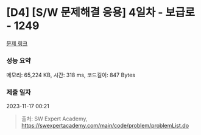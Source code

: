 # [D4] [S/W 문제해결 응용] 4일차 - 보급로 - 1249 

[문제 링크](https://swexpertacademy.com/main/code/problem/problemDetail.do?contestProbId=AV15QRX6APsCFAYD) 

### 성능 요약

메모리: 65,224 KB, 시간: 318 ms, 코드길이: 847 Bytes

### 제출 일자

2023-11-17 00:21



> 출처: SW Expert Academy, https://swexpertacademy.com/main/code/problem/problemList.do